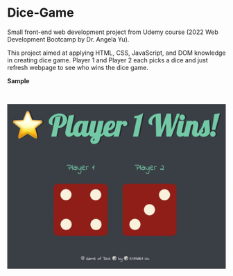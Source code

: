# Dice-Game
 
Small front-end web development project from Udemy course (2022 Web Development Bootcamp by Dr. Angela Yu).

This project aimed at applying HTML, CSS, JavaScript, and DOM knowledge in creating dice game. Player 1 and Player 2 each picks a dice and just refresh webpage to see who wins the dice game. 

**Sample**

<br>

![Display](ReadMeImages/Display.png)
